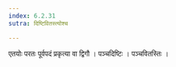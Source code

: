 ```yaml
---
index: 6.2.31
sutra: दिष्टिवितस्त्योश्च

---
```

 एतयोः परतः पूर्वपदं प्रकृत्या वा द्विगौ । पञ्चदिष्टिः । पञ्चवितस्तिः ।